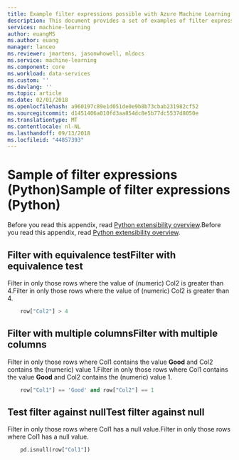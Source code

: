 ```yaml
---
title: Example filter expressions possible with Azure Machine Learning data preparation  | Microsoft Docs
description: This document provides a set of examples of filter expressions possible with Azure Machine Learning data preparation
services: machine-learning
author: euangMS
ms.author: euang
manager: lanceo
ms.reviewer: jmartens, jasonwhowell, mldocs
ms.service: machine-learning
ms.component: core
ms.workload: data-services
ms.custom: ''
ms.devlang: ''
ms.topic: article
ms.date: 02/01/2018
ms.openlocfilehash: a960197c89e1d051de0e9b8b73cbab231982cf52
ms.sourcegitcommit: d1451406a010fd3aa854dc8e5b77dc5537d8050e
ms.translationtype: MT
ms.contentlocale: nl-NL
ms.lasthandoff: 09/13/2018
ms.locfileid: "44857393"
---
```

# <a name="sample-of-filter-expressions-python"></a><span data-ttu-id="d1a93-103">Sample of filter expressions (Python)</span><span class="sxs-lookup"><span data-stu-id="d1a93-103">Sample of filter expressions (Python)</span></span> 
<span data-ttu-id="d1a93-104">Before you read this appendix, read [Python extensibility overview](data-prep-python-extensibility-overview.md).</span><span class="sxs-lookup"><span data-stu-id="d1a93-104">Before you read this appendix, read [Python extensibility overview](data-prep-python-extensibility-overview.md).</span></span>

## <a name="filter-with-equivalence-test"></a><span data-ttu-id="d1a93-105">Filter with equivalence test</span><span class="sxs-lookup"><span data-stu-id="d1a93-105">Filter with equivalence test</span></span>
<span data-ttu-id="d1a93-106">Filter in only those rows where the value of (numeric) Col2 is greater than 4.</span><span class="sxs-lookup"><span data-stu-id="d1a93-106">Filter in only those rows where the value of (numeric) Col2 is greater than 4.</span></span> 

```python
    row["Col2"] > 4
```

## <a name="filter-with-multiple-columns"></a><span data-ttu-id="d1a93-107">Filter with multiple columns</span><span class="sxs-lookup"><span data-stu-id="d1a93-107">Filter with multiple columns</span></span> 
<span data-ttu-id="d1a93-108">Filter in only those rows where Col1 contains the value **Good** and Col2 contains the (numeric) value 1.</span><span class="sxs-lookup"><span data-stu-id="d1a93-108">Filter in only those rows where Col1 contains the value **Good** and Col2 contains the (numeric) value 1.</span></span> 
```python
    row["Col1"] == 'Good' and row["Col2"] == 1
```

## <a name="test-filter-against-null"></a><span data-ttu-id="d1a93-109">Test filter against null</span><span class="sxs-lookup"><span data-stu-id="d1a93-109">Test filter against null</span></span>
<span data-ttu-id="d1a93-110">Filter in only those rows where Col1 has a null value.</span><span class="sxs-lookup"><span data-stu-id="d1a93-110">Filter in only those rows where Col1 has a null value.</span></span> 
```python
    pd.isnull(row["Col1"])
```
